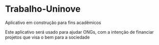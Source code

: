 # Trabalho-Uninove

Aplicativo em construção para fins acadêmicos

Este aplicativo será usado para ajudar ONGs, com a intenção de financiar projetos que visa o bem para a sociedade
